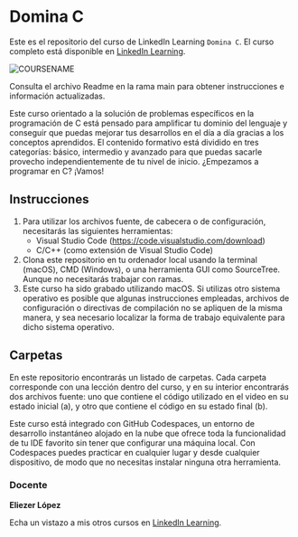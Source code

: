 # Domina C
Este es el repositorio del curso de LinkedIn Learning `Domina C`. El curso completo está disponible en [LinkedIn Learning][lil-course-url].

![COURSENAME][lil-thumbnail-url] 

Consulta el archivo Readme en la rama main para obtener instrucciones e información actualizadas.

Este curso orientado a la solución de problemas específicos en la programación de C está pensado para amplificar tu dominio del lenguaje y conseguir que puedas mejorar tus desarrollos en el día a día gracias a los conceptos aprendidos. El contenido formativo está dividido en tres categorías: básico, intermedio y avanzado para que puedas sacarle provecho independientemente de tu nivel de inicio. ¿Empezamos a programar en C? ¡Vamos!

## Instrucciones

1. Para utilizar los archivos fuente, de cabecera o de configuración, necesitarás las siguientes herramientas:
	- Visual Studio Code (https://code.visualstudio.com/download)
	- C/C++ (como extensión de Visual Studio Code)
2. Clona este repositorio en tu ordenador local usando la terminal (macOS), CMD (Windows), o una herramienta GUI como SourceTree. Aunque no necesitarás trabajar con ramas.
3. Este curso ha sido grabado utilizando macOS. Si utilizas otro sistema operativo es posible que algunas instrucciones empleadas, archivos de configuración o directivas de compilación no se apliquen de la misma manera, y sea necesario localizar la forma de trabajo equivalente para dicho sistema operativo.

## Carpetas

En este repositorio encontrarás un listado de carpetas. Cada carpeta corresponde con una lección dentro del curso, y en su interior encontrarás dos archivos fuente: uno que contiene el código utilizado en el video en su estado inicial (a), y otro que contiene el código en su estado final (b).

Este curso está integrado con GitHub Codespaces, un entorno de desarrollo instantáneo alojado en la nube que ofrece toda la funcionalidad de tu IDE favorito sin tener que configurar una máquina local. Con Codespaces puedes practicar en cualquier lugar y desde cualquier dispositivo, de modo que no necesitas instalar ninguna otra herramienta.

### Docente

**Eliezer López**

Echa un vistazo a mis otros cursos en [LinkedIn Learning](https://www.linkedin.com/learning/instructors/eliezer-lopez).

[0]: # (Replace these placeholder URLs with actual course URLs)
[lil-course-url]: https://www.linkedin.com/learning/domina-c
[lil-thumbnail-url]: https://media.licdn.com/dms/image/C4E0DAQFZVV2B1apmRQ/learning-public-crop_675_1200/0/1674490492544?e=2147483647&v=beta&t=7dAEImsMikl8QmkC-6J2zvKmFYjHu1iBs94CX0IJ4-Q
